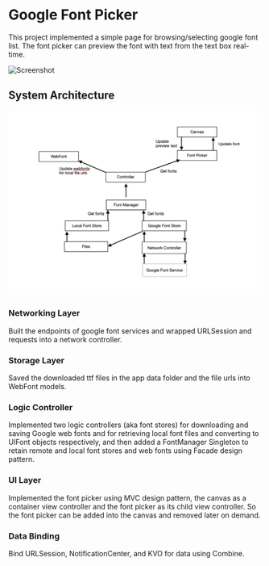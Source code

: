 # Google Font Picker
This project implemented a simple page for browsing/selecting google font list. The font picker can preview the font with text from the text box real-time.

![Screenshot](google-font-picker.gif)

## System Architecture
![architecture](architecture.png)

### Networking Layer
Built the endpoints of google font services and wrapped URLSession and requests into a network controller.

### Storage Layer
Saved the downloaded ttf files in the app data folder and the file urls into WebFont models.

### Logic Controller
Implemented two logic controllers (aka font stores) for downloading and saving Google web fonts and for retrieving local font files and converting to UIFont objects respectively, and then added a FontManager Singleton to retain remote and local font stores and web fonts using Facade design pattern.


### UI Layer
Implemented the font picker using MVC design pattern, the canvas as a container view controller and the font picker as its child view controller. So the font picker can be added into the canvas and removed later on demand. 

### Data Binding
Bind URLSession, NotificationCenter, and KVO for data using Combine.
